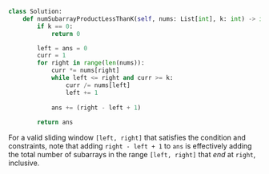 ```python
class Solution:
    def numSubarrayProductLessThanK(self, nums: List[int], k: int) -> int:
        if k == 0:
            return 0

        left = ans = 0
        curr = 1
        for right in range(len(nums)):
            curr *= nums[right]
            while left <= right and curr >= k:
                curr /= nums[left]
                left += 1
                
            ans += (right - left + 1)
            
        return ans
```

For a valid sliding window `[left, right]` that satisfies the condition and constraints, note that adding `right - left + 1` to `ans` is effectively adding the total number of subarrays in the range `[left, right]` that *end* at `right`, inclusive.